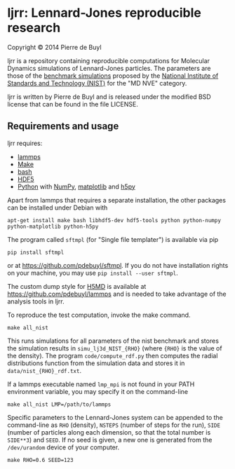 ljrr: Lennard-Jones reproducible research
=========================================

Copyright © 2014 Pierre de Buyl

ljrr is a repository containing reproducible computations for Molecular Dynamics
simulations of Lennard-Jones particles.
The parameters are those of the
[benchmark simulations](http://www.nist.gov/mml/csd/informatics_research/lj_pure.cfm)
proposed by the
[National Institute of Standards and Technology (NIST)](http://nist.gov/) for
the "MD NVE" category.

ljrr is written by Pierre de Buyl and is released under the modified BSD
license that can be found in the file LICENSE.

Requirements and usage
----------------------

ljrr requires:

- [lammps](http://lammps.sandia.gov)
- [Make](http://www.gnu.org/software/make/)
- [bash](https://www.gnu.org/software/bash/)
- [HDF5](http://www.hdfgroup.org/HDF5/)
- [Python](https://www.python.org/) with [NumPy](http://www.numpy.org/),
  [matplotlib](http://matplotlib.org/) and [h5py](http://www.h5py.org/)

Apart from lammps that requires a separate installation, the other packages can
be installed under Debian with

    apt-get install make bash libhdf5-dev hdf5-tools python python-numpy python-matplotlib python-h5py

The program called `sftmpl` (for "Single file templater") is available via
pip

    pip install sftmpl


or at <https://github.com/pdebuyl/sftmpl>. If you do not have installation
rights on your machine, you may use `pip install --user sftmpl`.

The custom dump style for [H5MD](http://nongnu.org/h5md/) is available at
<https://github.com/pdebuyl/lammps> and is needed to take advantage of the
analysis tools in ljrr.

To reproduce the test computation, invoke the make command.

    make all_nist

This runs simulations for all parameters of the nist benchmark and stores the
simulation results in `simu_lj3d_NIST_{RHO}` (where `{RHO}` is the value of the
density).
The program `code/compute_rdf.py` then computes the radial distributions
function from the simulation data and stores it in `data/nist_{RHO}_rdf.txt`.

If a lammps executable named `lmp_mpi` is not found in your PATH environment
variable, you may specify it on the command-line

    make all_nist LMP=/path/to/lammps

Specific parameters to the Lennard-Jones system can be appended to the
command-line as `RHO` (density), `NSTEPS` (number of steps for the run), `SIDE`
(number of particles along each dimension, so that the total number is
`SIDE**3`) and `SEED`. If no seed is given, a new one is generated from the
`/dev/urandom` device of your computer.

    make RHO=0.6 SEED=123

